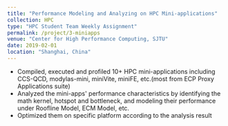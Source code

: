 ```yaml
---
title: "Performance Modeling and Analyzing on HPC Mini-applications"
collection: HPC
type: "HPC Student Team Weekly Assignment"
permalink: /project/3-miniapps
venue: "Center for High Performance Computing, SJTU"
date: 2019-02-01
location: "Shanghai, China"
---
```



- Compiled, executed and profiled 10+ HPC mini-applications including CCS-QCD, modylas-mini, miniVite, miniFE, etc.(most from ECP Proxy Applications suite)
- Analyzed the mini-apps' performance characteristics by identifying the math kernel, hotspot and bottleneck, and modeling their performance under Roofline Model, ECM Model, etc.
- Optimized them on specific platform according to the analysis result